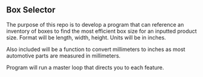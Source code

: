 ## Box Selector

The purpose of this repo is to develop a program that can reference an inventory of boxes to find the most efficient box size for an inputted product size. Format will be length, width, height. Units will be in inches.

Also included will be a function to convert millimeters to inches as most automotive parts are measured in millimeters.

Program will run a master loop that directs you to each feature.